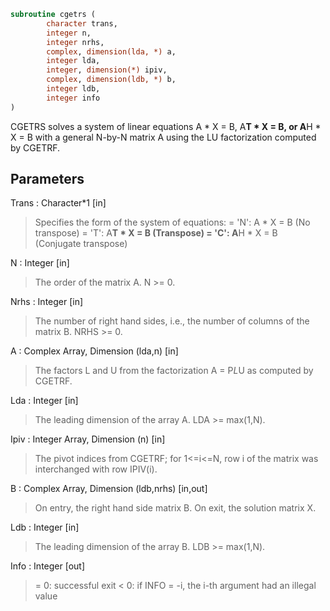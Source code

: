 ```fortran
subroutine cgetrs (
		character trans,
		integer n,
		integer nrhs,
		complex, dimension(lda, *) a,
		integer lda,
		integer, dimension(*) ipiv,
		complex, dimension(ldb, *) b,
		integer ldb,
		integer info
)
```

 CGETRS solves a system of linear equations
    A * X = B,  A**T * X = B,  or  A**H * X = B
 with a general N-by-N matrix A using the LU factorization computed
 by CGETRF.

## Parameters
Trans : Character*1 [in]
> Specifies the form of the system of equations:
> = 'N':  A * X = B     (No transpose)
> = 'T':  A**T * X = B  (Transpose)
> = 'C':  A**H * X = B  (Conjugate transpose)

N : Integer [in]
> The order of the matrix A.  N >= 0.

Nrhs : Integer [in]
> The number of right hand sides, i.e., the number of columns
> of the matrix B.  NRHS >= 0.

A : Complex Array, Dimension (lda,n) [in]
> The factors L and U from the factorization A = P*L*U
> as computed by CGETRF.

Lda : Integer [in]
> The leading dimension of the array A.  LDA >= max(1,N).

Ipiv : Integer Array, Dimension (n) [in]
> The pivot indices from CGETRF; for 1<=i<=N, row i of the
> matrix was interchanged with row IPIV(i).

B : Complex Array, Dimension (ldb,nrhs) [in,out]
> On entry, the right hand side matrix B.
> On exit, the solution matrix X.

Ldb : Integer [in]
> The leading dimension of the array B.  LDB >= max(1,N).

Info : Integer [out]
> = 0:  successful exit
> < 0:  if INFO = -i, the i-th argument had an illegal value

